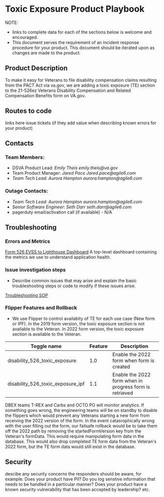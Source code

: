 # Toxic Exposure Product Playbook

NOTE: 
- links to complete data for each of the sections below is welcome and encouraged.
- This document serves the requirement of an incident response procedure for your product. This document should be iterated upon as changes are made to the product.

## Product Description
To make it easy for Veterans to file disability compensation claims resulting from the PACT Act via va.gov, we are adding a toxic exposure (TE) section to the 21-526ez Veterans Disability Compensation and Related Compensation Benefits form on VA.gov.
## Routes to code
links here
issue tickets (if they add value when describing known errors for your product)

## Contacts

### Team Members:
- DSVA Product Lead: _Emily Theis_ _emily.theis@va.gov_
- Team Product Manager: _Jared Pace_ _Jared.pace@agile6.com_
- _Team Tech Lead_: _Aurora Hampton_ _aurora.hampton@agile6.com_

### Outage Contacts:
- _Team Tech Lead_: _Aurora Hampton_ _aurora.hampton@agile6.com_
- _Senior Software Engineer_: _Seth Darr_ _seth.darr@agile6.com_
- pagerduty email/activation call (if available) - N/A

## Troubleshooting

### Errors and Metrics
[Form 526 EVSS to Lighthouse Dashboard](https://vagov.ddog-gov.com/dashboard/mqg-msb-htb/benefits---dbex---evss-to-lh-submit?fromUser=false&view=spans&from_ts=1720024853816&to_ts=1722616853816&live=true)
A top-level dashboard containing the metrics we use to understand application health.

### Issue investigation steps
- Describe common issues that may arise and explain the basic troubleshooting steps or code to modify if these issues arise.

[Troubleshooting SOP](https://github.com/department-of-veterans-affairs/va.gov-team-sensitive/blob/master/teams/benefits/scripts/526/TREX/DEBUG/SOP-Toxic-Exposure-Lighthouse-Form526-Submission-Troubleshooting.md)

### Flipper Features and Rollback
- We use Flipper to control availabity of TE for each use case (New form or IPF). In the 2019 form version, the toxic exposure section is not available to the Veteran. In 2022 form version, the toxic exposure section is available to the Veteran.

| Toggle name | Feature | Description |
| ----------- | ----------- | ----------- |
| disability_526_toxic_exposure | 1.0 | Enable the 2022 form when form is created |
| disability_526_toxic_exposure_ipf | 1.1 | Enable the 2022 form when in progress form is retrieved |


DBEX teams T-REX and Carbs and OCTO PO will monitor analytics. If something goes wrong, the engineering teams will be on standby to disable the flippers which would prevent any Veterans starting a new form from receiving the 2022 version of the form. In the event catasrophically wrong with the user filling out the form, our failsafe rollback would be to take them off the 2022 path by removing the startedFormVersion key from the Veteran's formData. This would require manipulating form data in the database. This would also drop completed TE form data from the Veteran's 2022 form, but the TE form data would still exist in the database.

## Security
descibe any security concerns the responders should be aware, for example: Does your product have PII? Do you log senstive information that needs to be handled in a particular manner? Does your product have a known security vulnerability that has been accepted by leadership? etc.
